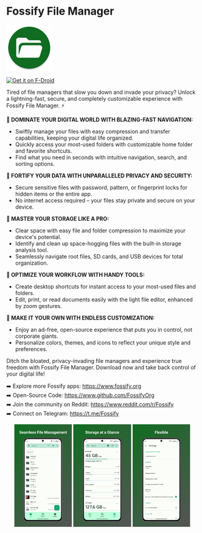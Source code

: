# Fossify File Manager

<img alt="Logo" src="graphics/icon.webp" width="120" />

<a href="https://f-droid.org/packages/org.fossify.filemanager/"><img src="https://fdroid.gitlab.io/artwork/badge/get-it-on-en.svg" alt="Get it on F-Droid" height=80/></a>

Tired of file managers that slow you down and invade your privacy? Unlock a lightning-fast, secure, and completely customizable experience with Fossify File Manager. ⚡

**🚀 DOMINATE YOUR DIGITAL WORLD WITH BLAZING-FAST NAVIGATION:**
 - Swiftly manage your files with easy compression and transfer capabilities, keeping your digital life organized.
 - Quickly access your most-used folders with customizable home folder and favorite shortcuts.
 - Find what you need in seconds with intuitive navigation, search, and sorting options.

**🔐 FORTIFY YOUR DATA WITH UNPARALLELED PRIVACY AND SECURITY:**
 - Secure sensitive files with password, pattern, or fingerprint locks for hidden items or the entire app.
 - No internet access required – your files stay private and secure on your device.

**💾 MASTER YOUR STORAGE LIKE A PRO:**
 - Clear space with easy file and folder compression to maximize your device's potential.
 - Identify and clean up space-hogging files with the built-in storage analysis tool.
 - Seamlessly navigate root files, SD cards, and USB devices for total organization.

**📁 OPTIMIZE YOUR WORKFLOW WITH HANDY TOOLS:**
 - Create desktop shortcuts for instant access to your most-used files and folders.
 - Edit, print, or read documents easily with the light file editor, enhanced by zoom gestures.

**🌈 MAKE IT YOUR OWN WITH ENDLESS CUSTOMIZATION:**
 - Enjoy an ad-free, open-source experience that puts you in control, not corporate giants.
 - Personalize colors, themes, and icons to reflect your unique style and preferences.

Ditch the bloated, privacy-invading file managers and experience true freedom with Fossify File Manager. Download now and take back control of your digital life!

➡️ Explore more Fossify apps: https://www.fossify.org<br>
➡️ Open-Source Code: https://www.github.com/FossifyOrg<br>
➡️ Join the community on Reddit: https://www.reddit.com/r/Fossify<br>
➡️ Connect on Telegram: https://t.me/Fossify

<div align="center">
<img alt="App image" src="fastlane/metadata/android/en-US/images/phoneScreenshots/1_en-US.png" width="30%">
<img alt="App image" src="fastlane/metadata/android/en-US/images/phoneScreenshots/3_en-US.png" width="30%">
<img alt="App image" src="fastlane/metadata/android/en-US/images/phoneScreenshots/4_en-US.png" width="30%">
</div>
